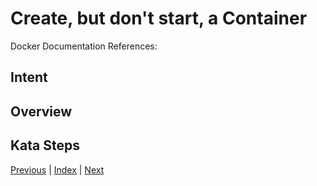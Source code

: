 # Create, but don't start, a Container

Docker Documentation References:

[]()

## Intent

## Overview

## Kata Steps

[Previous](32_attach_container.md) | [Index](README.md) | [Next](34_image_history.md)
